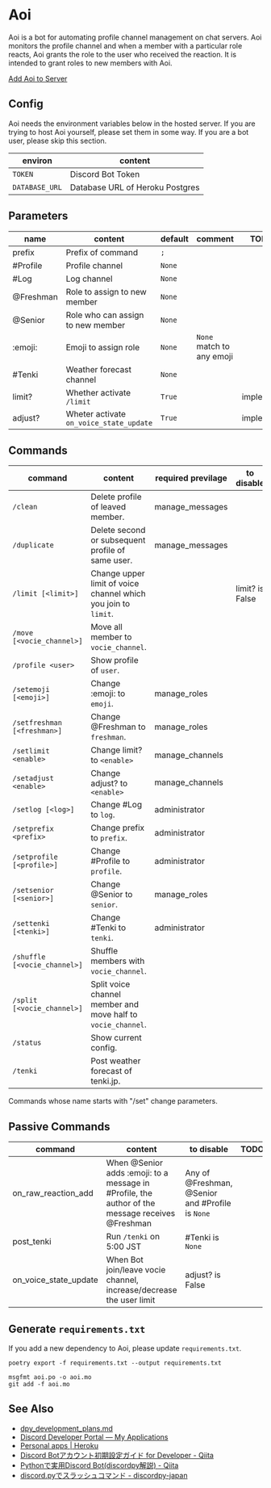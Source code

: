 # Aoi
Aoi is a bot for automating profile channel management on chat servers.
Aoi monitors the profile channel and when a member with a particular role reacts, Aoi grants the role to the user who received the reaction.
It is intended to grant roles to new members with Aoi.

[Add Aoi to Server](https://discord.com/api/oauth2/authorize?client_id=1004329762484916304&permissions=2416126992&scope=bot)

## Config
Aoi needs the environment variables below in the hosted server.
If you are trying to host Aoi yourself, please set them in some way.
If you are a bot user, please skip this section.

|    environ     |             content             |
| -------------- | ------------------------------- |
| `TOKEN`        | Discord Bot Token               |
| `DATABASE_URL` | Database URL of Heroku Postgres |

## Parameters

|   name    |                 content                 | default |          comment          |   TODO    |
| --------- | --------------------------------------- | ------- | ------------------------- | --------- |
| prefix    | Prefix of command                       | `;`     |                           |           |
| #Profile  | Profile channel                         | `None`  |                           |           |
| #Log      | Log channel                             | `None`  |                           |           |
| @Freshman | Role to assign to new member            | `None`  |                           |           |
| @Senior   | Role who can assign to new member       | `None`  |                           |           |
| :emoji:   | Emoji to assign role                    | `None`  | `None` match to any emoji |           |
| #Tenki    | Weather forecast channel                | `None`  |                           |           |
| limit?    | Whether activate `/limit`               | `True`  |                           | implement |
| adjust?   | Wheter activate `on_voice_state_update` | `True`  |                           | implement |

## Commands

|           command            |                            content                             | required previlage |   to disable    | TODO |
| ---------------------------- | -------------------------------------------------------------- | ------------------ | --------------- | ---- |
| `/clean`                     | Delete profile of leaved member.                               | manage_messages    |                 |      |
| `/duplicate`                 | Delete second or subsequent profile of same user.              | manage_messages    |                 |      |
| `/limit [<limit>]`           | Change upper limit of voice channel which you join to `limit`. |                    | limit? is False |      |
| `/move [<vocie_channel>]`    | Move all member to `vocie_channel`.                            |                    |                 |      |
| `/profile <user>`            | Show profile of `user`.                                        |                    |                 |      |
| `/setemoji [<emoji>]`        | Change :emoji: to `emoji`.                                     | manage_roles       |                 |      |
| `/setfreshman [<freshman>]`  | Change @Freshman to `freshman`.                                | manage_roles       |                 |      |
| `/setlimit <enable>`         | Change limit? to `<enable>`                                    | manage_channels    |                 |      |
| `/setadjust <enable>`        | Change adjust? to `<enable>`                                   | manage_channels    |                 |      |
| `/setlog [<log>]`            | Change #Log to `log`.                                          | administrator      |                 |      |
| `/setprefix <prefix>`        | Change prefix to `prefix`.                                     | administrator      |                 |      |
| `/setprofile [<profile>]`    | Change #Profile to `profile`.                                  | administrator      |                 |      |
| `/setsenior [<senior>]`      | Change @Senior to `senior`.                                    | manage_roles       |                 |      |
| `/settenki [<tenki>]`        | Change #Tenki to `tenki`.                                      | administrator      |                 |      |
| `/shuffle [<vocie_channel>]` | Shuffle members with `vocie_channel`.                          |                    |                 |      |
| `/split [<vocie_channel>]`   | Split voice channel member and move half to `vocie_channel`.   |                    |                 |      |
| `/status`                    | Show current config.                                           |                    |                 |      |
| `/tenki`                     | Post weather forecast of tenki.jp.                             |                    |                 |      |

Commands whose name starts with "/set" change parameters.

## Passive Commands

|        command        |                                             content                                              |                    to disable                    | TODO |
| --------------------- | ------------------------------------------------------------------------------------------------ | ------------------------------------------------ | ---- |
| on_raw_reaction_add   | When @Senior adds :emoji: to a message in #Profile, the author of the message receives @Freshman | Any of @Freshman, @Senior and #Profile is `None` |      |
| post_tenki            | Run `/tenki` on 5:00 JST                                                                         | #Tenki is `None`                                 |      |
| on_voice_state_update | When Bot join/leave vocie channel, increase/decrease the user limit                              | adjust? is False                                 |      |

## Generate `requirements.txt`
If you add a new dependency to Aoi, please update `requirements.txt`.

```
poetry export -f requirements.txt --output requirements.txt
```

```
msgfmt aoi.po -o aoi.mo
git add -f aoi.mo
```

## See Also
- [dpy\_development\_plans\.md](https://gist.github.com/Rapptz/c4324f17a80c94776832430007ad40e6)
- [Discord Developer Portal — My Applications](https://discord.com/developers/applications)
- [Personal apps \| Heroku](https://dashboard.heroku.com/apps)
- [Discord Botアカウント初期設定ガイド for Developer \- Qiita](https://qiita.com/1ntegrale9/items/cb285053f2fa5d0cccdf)
- [Pythonで実用Discord Bot\(discordpy解説\) \- Qiita](https://qiita.com/1ntegrale9/items/9d570ef8175cf178468f)
- [discord\.pyでスラッシュコマンド \- discordpy\-japan](https://scrapbox.io/discordpy-japan/discord.py%E3%81%A7%E3%82%B9%E3%83%A9%E3%83%83%E3%82%B7%E3%83%A5%E3%82%B3%E3%83%9E%E3%83%B3%E3%83%89)
